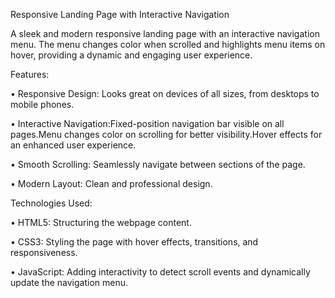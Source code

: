 Responsive Landing Page with Interactive Navigation

A sleek and modern responsive landing page with an interactive navigation menu. The menu changes color when scrolled and highlights menu items on hover, providing a dynamic and engaging user experience.

Features:

• Responsive Design: Looks great on devices of all sizes, from desktops to mobile phones.

• Interactive Navigation:Fixed-position navigation bar visible on all pages.Menu changes color on scrolling for better visibility.Hover effects for an enhanced user experience.

• Smooth Scrolling: Seamlessly navigate between sections of the page.

• Modern Layout: Clean and professional design.


Technologies Used:

• HTML5: Structuring the webpage content.

• CSS3: Styling the page with hover effects, transitions, and responsiveness.

• JavaScript: Adding interactivity to detect scroll events and dynamically update the navigation menu.
